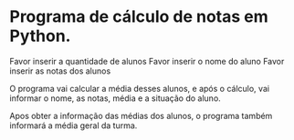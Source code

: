 # Programa de cálculo de notas em Python.

Favor inserir a quantidade de alunos
Favor inserir o nome do aluno
Favor inserir as notas dos alunos

O programa vai calcular a média desses alunos, e após o cálculo, vai informar o nome, as notas, média e a situação do aluno.

Apos obter a informação das médias dos alunos, o programa também informará a média geral da turma.
